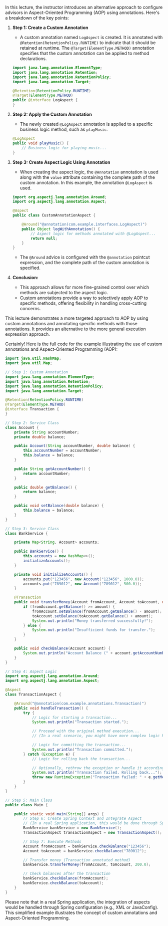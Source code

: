 In this lecture, the instructor introduces an alternative approach to configure advisors in Aspect-Oriented Programming (AOP) using annotations. Here's a breakdown of the key points:

1. **Step 1: Create a Custom Annotation**
   - A custom annotation named `LogAspect` is created. It is annotated with `@Retention(RetentionPolicy.RUNTIME)` to indicate that it should be retained at runtime. The `@Target(ElementType.METHOD)` annotation specifies that the custom annotation can be applied to method declarations.

   ```java
   import java.lang.annotation.ElementType;
   import java.lang.annotation.Retention;
   import java.lang.annotation.RetentionPolicy;
   import java.lang.annotation.Target;

   @Retention(RetentionPolicy.RUNTIME)
   @Target(ElementType.METHOD)
   public @interface LogAspect {
   }
   ```

2. **Step 2: Apply the Custom Annotation**
   - The newly created `@LogAspect` annotation is applied to a specific business logic method, such as `playMusic`.

   ```java
   @LogAspect
   public void playMusic() {
       // Business logic for playing music...
   }
   ```

3. **Step 3: Create Aspect Logic Using Annotation**
   - When creating the aspect logic, the `@Annotation` annotation is used along with the `value` attribute containing the complete path of the custom annotation. In this example, the annotation `@LogAspect` is used.

   ```java
   import org.aspectj.lang.annotation.Around;
   import org.aspectj.lang.annotation.Aspect;

   @Aspect
   public class CustomAnnotationAspect {

       @Around("@annotation(com.example.interfaces.LogAspect)")
       public Object logWithAnnotation() {
           // Aspect logic for methods annotated with @LogAspect...
           return null;
       }
   }
   ```

   - The `@Around` advice is configured with the `@annotation` pointcut expression, and the complete path of the custom annotation is specified.

4. **Conclusion:**
   - This approach allows for more fine-grained control over which methods are subjected to the aspect logic.
   - Custom annotations provide a way to selectively apply AOP to specific methods, offering flexibility in handling cross-cutting concerns.

This lecture demonstrates a more targeted approach to AOP by using custom annotations and annotating specific methods with those annotations. It provides an alternative to the more general execution expression approach.


Certainly! Here is the full code for the example illustrating the use of custom annotations and Aspect-Oriented Programming (AOP):

```java
import java.util.HashMap;
import java.util.Map;

// Step 1: Custom Annotation
import java.lang.annotation.ElementType;
import java.lang.annotation.Retention;
import java.lang.annotation.RetentionPolicy;
import java.lang.annotation.Target;

@Retention(RetentionPolicy.RUNTIME)
@Target(ElementType.METHOD)
@interface Transaction {
}

// Step 2: Service Class
class Account {
    private String accountNumber;
    private double balance;

    public Account(String accountNumber, double balance) {
        this.accountNumber = accountNumber;
        this.balance = balance;
    }

    public String getAccountNumber() {
        return accountNumber;
    }

    public double getBalance() {
        return balance;
    }

    public void setBalance(double balance) {
        this.balance = balance;
    }
}

// Step 3: Service Class
class BankService {

    private Map<String, Account> accounts;

    public BankService() {
        this.accounts = new HashMap<>();
        initializeAccounts();
    }

    private void initializeAccounts() {
        accounts.put("123456", new Account("123456", 1000.0));
        accounts.put("789012", new Account("789012", 500.0));
    }

    @Transaction
    public void transferMoney(Account fromAccount, Account toAccount, double amount) {
        if (fromAccount.getBalance() >= amount) {
            fromAccount.setBalance(fromAccount.getBalance() - amount);
            toAccount.setBalance(toAccount.getBalance() + amount);
            System.out.println("Money transferred successfully!");
        } else {
            System.out.println("Insufficient funds for transfer.");
        }
    }

    public void checkBalance(Account account) {
        System.out.println("Account Balance (" + account.getAccountNumber() + "): $" + account.getBalance());
    }
}

// Step 4: Aspect Logic
import org.aspectj.lang.annotation.Around;
import org.aspectj.lang.annotation.Aspect;

@Aspect
class TransactionAspect {

    @Around("@annotation(com.example.annotations.Transaction)")
    public void handleTransaction() {
        try {
            // Logic for starting a transaction...
            System.out.println("Transaction started.");

            // Proceed with the original method execution...
            // (In a real scenario, you might have more complex logic here.)

            // Logic for committing the transaction...
            System.out.println("Transaction committed.");
        } catch (Exception e) {
            // Logic for rolling back the transaction...

            // Optionally, rethrow the exception or handle it accordingly.
            System.out.println("Transaction failed. Rolling back...");
            throw new RuntimeException("Transaction failed: " + e.getMessage(), e);
        }
    }
}

// Step 5: Main Class
public class Main {

    public static void main(String[] args) {
        // Step 6: Create Spring Context and Integrate Aspect
        // (In a real Spring application, this would be done through Spring configuration.)
        BankService bankService = new BankService();
        TransactionAspect transactionAspect = new TransactionAspect();

        // Step 7: Execute Methods
        Account fromAccount = bankService.checkBalance("123456");
        Account toAccount = bankService.checkBalance("789012");

        // Transfer money (Transaction annotated method)
        bankService.transferMoney(fromAccount, toAccount, 200.0);

        // Check balances after the transaction
        bankService.checkBalance(fromAccount);
        bankService.checkBalance(toAccount);
    }
}
```

Please note that in a real Spring application, the integration of aspects would be handled through Spring configuration (e.g., XML or JavaConfig). This simplified example illustrates the concept of custom annotations and Aspect-Oriented Programming.